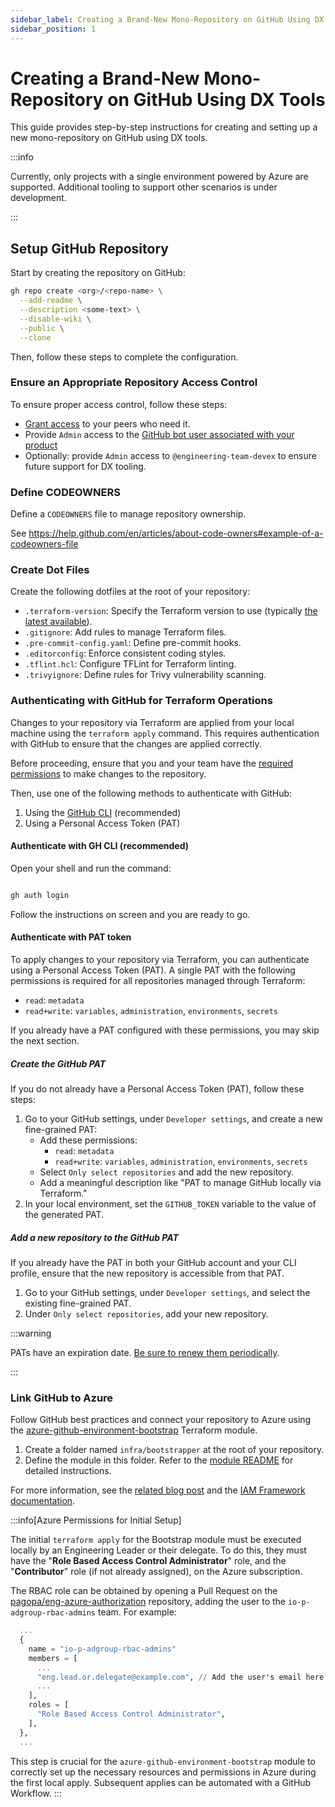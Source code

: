 ```yaml
---
sidebar_label: Creating a Brand-New Mono-Repository on GitHub Using DX Tools
sidebar_position: 1
---
```


# Creating a Brand-New Mono-Repository on GitHub Using DX Tools

This guide provides step-by-step instructions for creating and setting up a new
mono-repository on GitHub using DX tools.

:::info

Currently, only projects with a single environment powered by Azure are
supported. Additional tooling to support other scenarios is under development.

:::

## Setup GitHub Repository

Start by creating the repository on GitHub:

```bash
gh repo create <org>/<repo-name> \
  --add-readme \
  --description <some-text> \
  --disable-wiki \
  --public \
  --clone
```

Then, follow these steps to complete the configuration.

### Ensure an Appropriate Repository Access Control

To ensure proper access control, follow these steps:

- [Grant access](https://pagopa.atlassian.net/wiki/search?text=github%20gestione%20utenze)
  to your peers who need it.
- Provide `Admin` access to the
  [GitHub bot user associated with your product](https://pagopa.atlassian.net/wiki/search?text=github%20bot%20for%20projects)
- Optionally: provide `Admin` access to `@engineering-team-devex` to ensure
  future support for DX tooling.

### Define CODEOWNERS

Define a `CODEOWNERS` file to manage repository ownership.

See
https://help.github.com/en/articles/about-code-owners#example-of-a-codeowners-file

### Create Dot Files

Create the following dotfiles at the root of your repository:

- `.terraform-version`: Specify the Terraform version to use (typically
  [the latest available](https://developer.hashicorp.com/terraform/install?product_intent=terraform)).
- `.gitignore`: Add rules to manage Terraform files.
- `.pre-commit-config.yaml`: Define pre-commit hooks.
- `.editorconfig`: Enforce consistent coding styles.
- `.tflint.hcl`: Configure TFLint for Terraform linting.
- `.trivyignore`: Define rules for Trivy vulnerability scanning.

### Authenticating with GitHub for Terraform Operations

Changes to your repository via Terraform are applied from your local machine
using the `terraform apply` command. This requires authentication with GitHub to
ensure that the changes are applied correctly.

Before proceeding, ensure that you and your team have the
[required permissions](https://github.com/orgs/pagopa/repositories?type=source&q=eng-github-au)
to make changes to the repository.

Then, use one of the following methods to authenticate with GitHub:

1. Using the [GitHub CLI](https://cli.github.com/) (recommended)
2. Using a Personal Access Token (PAT)

#### Authenticate with GH CLI (recommended)

Open your shell and run the command:

```bash

gh auth login

```

Follow the instructions on screen and you are ready to go.

#### Authenticate with PAT token

To apply changes to your repository via Terraform, you can authenticate using a
Personal Access Token (PAT). A single PAT with the following permissions is
required for all repositories managed through Terraform:

- `read`: `metadata`
- `read+write`: `variables`, `administration`, `environments`, `secrets`

If you already have a PAT configured with these permissions, you may skip the
next section.

##### Create the GitHub PAT

If you do not already have a Personal Access Token (PAT), follow these steps:

1. Go to your GitHub settings, under `Developer settings`, and create a new
   fine-grained PAT:
   - Add these permissions:
     - `read`: `metadata`
     - `read+write`: `variables`, `administration`, `environments`, `secrets`
   - Select `Only select repositories` and add the new repository.
   - Add a meaningful description like "PAT to manage GitHub locally via
     Terraform."
2. In your local environment, set the `GITHUB_TOKEN` variable to the value of
   the generated PAT.

##### Add a new repository to the GitHub PAT

If you already have the PAT in both your GitHub account and your CLI profile,
ensure that the new repository is accessible from that PAT.

1. Go to your GitHub settings, under `Developer settings`, and select the
   existing fine-grained PAT.
2. Under `Only select repositories`, add your new repository.

:::warning

PATs have an expiration date.
[Be sure to renew them periodically](https://pagopa.atlassian.net/wiki/search?text=github%20bot%20pat).

:::

### Link GitHub to Azure

Follow GitHub best practices and connect your repository to Azure using the
[azure-github-environment-bootstrap](https://registry.terraform.io/modules/pagopa-dx/azure-github-environment-bootstrap/azurerm/latest)
Terraform module.

1. Create a folder named `infra/bootstrapper` at the root of your repository.
2. Define the module in this folder. Refer to the
   [module README](https://registry.terraform.io/modules/pagopa-dx/azure-github-environment-bootstrap/azurerm/latest?tab=readme)
   for detailed instructions.

For more information, see the
[related blog post](https://pagopa.github.io/dx/blog/devex-azure-bootstrap-0.1-alpha)
and the [IAM Framework documentation](../infrastructure/azure/azure-iam.md).

:::info[Azure Permissions for Initial Setup]

The initial `terraform apply` for the Bootstrap module must be executed locally
by an Engineering Leader or their delegate. To do this, they must have the
"**Role Based Access Control Administrator**" role, and the "**Contributor**"
role (if not already assigned), on the Azure subscription.

The RBAC role can be obtained by opening a Pull Request on the
[pagopa/eng-azure-authorization](https://github.com/pagopa/eng-azure-authorization)
repository, adding the user to the `io-p-adgroup-rbac-admins` team. For example:

```terraform
  ...
  {
    name = "io-p-adgroup-rbac-admins"
    members = [
      ...
      "eng.lead.or.delegate@example.com", // Add the user's email here
      ...
    ],
    roles = [
      "Role Based Access Control Administrator",
    ],
  },
  ...
```

This step is crucial for the `azure-github-environment-bootstrap` module to
correctly set up the necessary resources and permissions in Azure during the
first local apply. Subsequent applies can be automated with a GitHub Workflow.
:::
